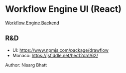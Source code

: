 # Workflow Engine UI (React)

[Workflow Engine Backend](https://github.com/nisargrbhatt/workflow-engine)

## R&D

- UI: https://www.npmjs.com/package/drawflow
- Monaco: https://jsfiddle.net/hec12da1/62/

Author: Nisarg Bhatt
